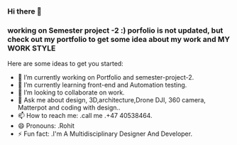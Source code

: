 ### Hi there 👋
### working on Semester project -2 :) porfolio is not updated, but check out my portfolio to get some idea about my work and MY WORK STYLE 

<!--
**RohitAmdahl/RohitAmdahl** is a ✨ _special_ ✨ repository because its `README.md` (this file) appears on your GitHub profile.
-->

Here are some ideas to get you started:

- 🔭 I’m currently working on Portfolio and semester-project-2.
- 🌱 I’m currently learning front-end and Automation testing.
- 👯 I’m looking to collaborate on work.
- 💬 Ask me about design, 3D,architecture,Drone DJI, 360 camera, Matterpot and coding with design..
- 📫 How to reach me: .call me .+47 40538464.
- 😄 Pronouns: .Rohit
- ⚡ Fun fact: .I'm A Multidisciplinary Designer And Developer.
